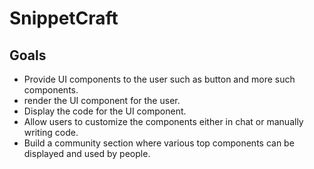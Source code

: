 # SnippetCraft

## Goals
- Provide UI components to the user such as button and more such components.
- render the UI component for the user.
- Display the code for the UI component.
- Allow users to customize the components either in chat or manually writing code.
- Build a community section where various top components can be displayed and used by people.
